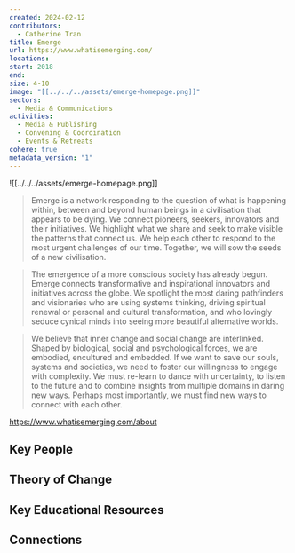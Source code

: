 ```yaml
---
created: 2024-02-12
contributors:
  - Catherine Tran
title: Emerge
url: https://www.whatisemerging.com/
locations: 
start: 2018
end: 
size: 4-10
image: "[[../../../assets/emerge-homepage.png]]"
sectors:
  - Media & Communications
activities:
  - Media & Publishing
  - Convening & Coordination
  - Events & Retreats
cohere: true
metadata_version: "1"
---
```


![[../../../assets/emerge-homepage.png]]

>Emerge is a network responding to the question of what is happening within, between and beyond human beings in a civilisation that appears to be dying. We connect pioneers, seekers, innovators and their initiatives. We highlight what we share and seek to make visible the patterns that connect us. We help each other to respond to the most urgent challenges of our time. Together, we will sow the seeds of a new civilisation.

>The emergence of a more conscious society has already begun. Emerge connects transformative and inspirational innovators and initiatives across the globe. We spotlight the most daring pathfinders and visionaries who are using systems thinking, driving spiritual renewal or personal and cultural transformation, and who lovingly seduce cynical minds into seeing more beautiful alternative worlds.

>We believe that inner change and social change are interlinked. Shaped by biological, social and psychological forces, we are embodied, encultured and embedded. If we want to save our souls, systems and societies, we need to foster our willingness to engage with complexity. We must re-learn to dance with uncertainty, to listen to the future and to combine insights from multiple domains in daring new ways. Perhaps most importantly, we must find new ways to connect with each other.

https://www.whatisemerging.com/about

## Key People

## Theory of Change

## Key Educational Resources

## Connections







